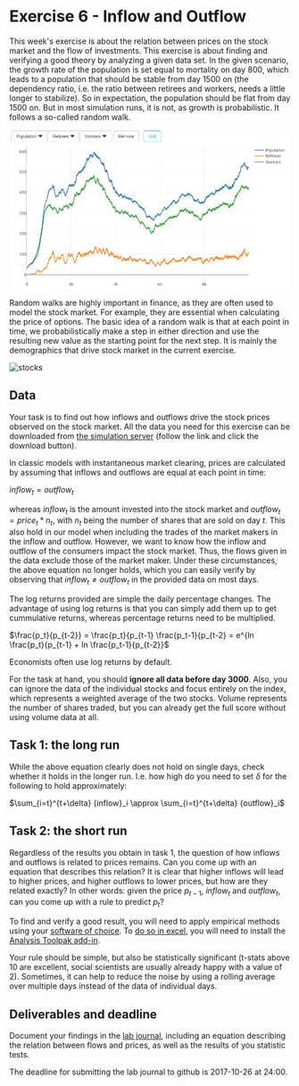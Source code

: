 # Exercise 6 - Inflow and Outflow

This week's exercise is about the relation between prices on the stock market and the flow of investments. This exercise is about finding and verifying a good theory by analyzing a given data set. In the given scenario, the growth rate of the population is set equal to mortality on day 800, which leads to a population that should be stable from day 1500 on (the dependency ratio, i.e. the ratio between retirees and workers, needs a little longer to stabilize). So in expectation, the population should be flat from day 1500 on. But in most simulation runs, it is not, as growth is probabilistic. It follows a so-called random walk.

![population](images/ex6-population.jpg "Population Structure")

Random walks are highly important in finance, as they are often used to model the stock market. For example, they are essential when calculating the price of options. The basic idea of a random walk is that at each point in time, we probabilistically make a step in either direction and use the resulting new value as the starting point for the next step. It is mainly the demographics that drive stock market in the current exercise.

![stocks](images/ex-6-stockmarket.jpg "Stock prices")

## Data

Your task is to find out how inflows and outflows drive the stock prices observed on the stock market. All the data you need for this exercise can be downloaded from [the simulation server](http://meissereconomics.com/vis/simulation?sim=ex6-flow&metric=stockmarket) (follow the link and click the download button).

In classic models with instantaneous market clearing, prices are calculated by assuming that inflows and outflows are equal at each point in time:

${inflow}_t = {outflow}_t$

whereas ${inflow}_t$ is the amount invested into the stock market and ${outflow}_t = {price}_t * n_t$, with $n_t$ being the number of shares that are sold on day $t$. This also hold in our model when including the trades of the market makers in the inflow and outflow. However, we want to know how the inflow and outflow of the consumers impact the stock market. Thus, the flows given in the data exclude those of the market maker. Under these circumstances, the above equation no longer holds, which you can easily verify by observing that ${inflow}_t \neq {outflow}_t$ in the provided data on most days.

The log returns provided are simple the daily percentage changes. The advantage of using log returns is that you can simply add them up to get cummulative returns, whereas percentage returns need to be multiplied.

$\frac{p_t}{p_{t-2}} = \frac{p_t}{p_{t-1} \frac{p_t-1}{p_{t-2} = e^{ln \frac{p_t}{p_{t-1} + ln \frac{p_t-1}{p_{t-2}}$

Economists often use log returns by default.

For the task at hand, you should **ignore all data before day 3000**. Also, you can ignore the data of the individual stocks and focus entirely on the index, which represents a weighted average of the two stocks. Volume represents the number of shares traded, but you can already get the full score without using volume data at all.

## Task 1: the long run

While the above equation clearly does not hold on single days, check whether it holds in the longer run. I.e. how high do you need to set $\delta$ for the following to hold approximately:

$\sum_{i=t}^{t+\delta} {inflow}_i \approx \sum_{i=t}^{t+\delta} {outflow}_i$

## Task 2: the short run

Regardless of the results you obtain in task 1, the question of how inflows and outflows is related to prices remains. Can you come up with an equation that describes this relation? It is clear that higher inflows will lead to higher prices, and higher outflows to lower prices, but how are they related exactly? In other words: given the price $p_{t-1}$, ${inflow}_t$ and ${outflow}_t$, can you come up with a rule to predict $p_t$?

To find and verify a good result, you will need to apply empirical methods using your [software of choice](https://www.uzh.ch/cmsssl/id/de/dl/sw/angebote/alle.html). To [do so in excel](http://www.excel-easy.com/examples/regression.html), you will need to install the [Analysis Toolpak add-in](http://www.excel-easy.com/data-analysis/analysis-toolpak.html).

Your rule should be simple, but also be statistically significant (t-stats above 10 are excellent, social scientists are usually already happy with a value of 2). Sometimes, it can help to reduce the noise by using a rolling average over multiple days instead of the data of individual days.

## Deliverables and deadline

Document your findings in the [lab journal](exercise06-journal.md), including an equation describing the relation between flows and prices, as well as the results of you statistic tests.

The deadline for submitting the lab journal to github is 2017-10-26 at 24:00.
